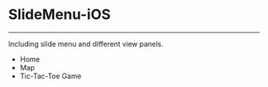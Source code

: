 # SlideMenu-iOS
---
Including slide menu and different view panels. 
* Home 
* Map
* Tic-Tac-Toe Game 
